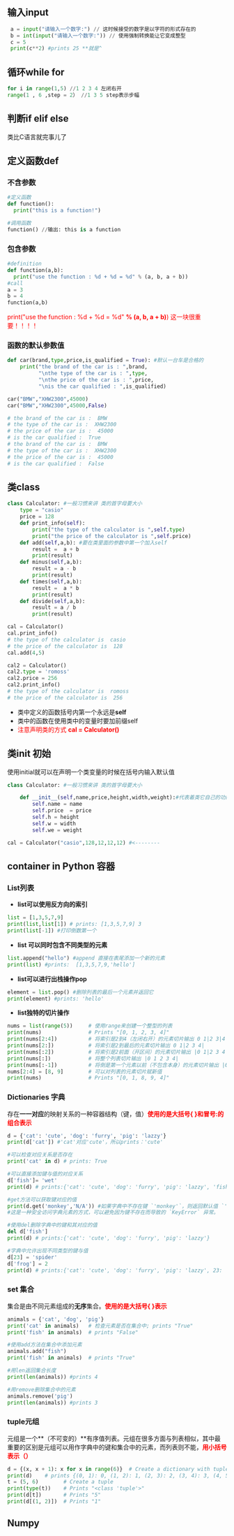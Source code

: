 ## 输入input

```py
 a = input("请输入一个数字:") // 这时候接受的数字是以字符的形式存在的
 b = int(input("请输入一个数字:")) // 使用强制转换能让它变成整型
 c = 5
 print(c**2) #prints 25 **就是^
```

## 循环while for

```python
for i in range(1,5) //1 2 3 4 左闭右开
range(1 , 6 ,step = 2） //1 3 5 step表示步幅
```

## 判断if elif else

类比C语言就完事儿了

## 定义函数def

### 不含参数

```python
#定义函数
def function():
  print("this is a function!")

#调用函数
function() //输出: this is a function
```

### 包含参数

```python
#definition
def function(a,b):
  print("use the function : %d + %d = %d" % (a, b, a + b))
#call
a = 3
b = 4
function(a,b)
```

<font color=red> print("use the function : %d + %d = %d" **% (a, b, a + b)**) 这一块很重要！！！！</font>

### 函数的默认参数值

```python
def car(brand,type,price,is_qualified = True): #默认一台车是合格的
    print("the brand of the car is : ",brand,
          "\nthe type of the car is : ",type,
          "\nthe price of the car is : ",price,
          "\nis the car qualified : ",is_qualified)

car("BMW","XHW2300",45000)
car("BMW","XHW2300",45000,False) 

# the brand of the car is :  BMW
# the type of the car is :  XHW2300
# the price of the car is :  45000
# is the car qualified :  True
# the brand of the car is :  BMW
# the type of the car is :  XHW2300
# the price of the car is :  45000
# is the car qualified :  False

```

## 类class

```python
class Calculator: #一般习惯来讲 类的首字母要大小
    type = "casio"
    price = 128
    def print_info(self):
        print("the type of the calculator is ",self.type)
        print("the price of the calculator is ",self.price)
    def add(self,a,b): #要在类里面的参数中第一个加入self
        result =  a + b
        print(result)
    def minus(self,a,b):
        result = a - b
        print(result)
    def times(self,a,b):
        result =  a * b
        print(result)
    def divide(self,a,b):
        result = a / b
        print(result)

cal = Calculator()
cal.print_info()
# the type of the calculator is  casio
# the price of the calculator is  128
cal.add(4,5)

cal2 = Calculator()
cal2.type = 'romoss'
cal2.price = 256
cal2.print_info()
# the type of the calculator is  romoss
# the price of the calculator is  256
```

- 类中定义的函数括号内第一个永远是**self**
- 类中的函数在使用类中的变量时要加前缀self
- <font color = "red">注意声明类的方式 **cal = Calculator()** </font>

## 类init 初始

使用initial就可以在声明一个类变量的时候在括号内输入默认值

```python
class Calculator: #一般习惯来讲 类的首字母要大小

    def __init__(self,name,price,height,width,weight):#代表着类它自己的功能
        self.name = name
        self.price  = price
        self.h = height
        self.w = width
        self.we = weight

cal = Calculator("casio",128,12,12,12) #<--------
```

## container in Python 容器

### List列表

- **list可以使用反方向的索引**

```python
list = [1,3,5,7,9]
print(list,list[1]) # prints: [1,3,5,7,9] 3
print(list[-1]) #打印倒数第一个
```

- **list 可以同时包含不同类型的元素**

```python
list.append("hello") #append 直接在表尾添加一个新的元素
print(list) #prints:  [1,3,5,7,9,'hello']
```

- **list可以进行出栈操作pop**

```python
element = list.pop() #删除列表的最后一个元素并返回它
print(element) #prints: 'hello'
```

- **list独特的切片操作**

```python
nums = list(range(5))     # 使用range来创建一个整型的列表
print(nums)               # Prints "[0, 1, 2, 3, 4]"
print(nums[2:4])          # 将索引是2到4（左闭右开）的元素切片输出 0 1|2 3|4
print(nums[2:])           # 将索引是2到最后的元素切片输出 0 1|2 3 4|
print(nums[:2])           # 将索引是2前面（开区间）的元素切片输出 |0 1|2 3 4
print(nums[:])            # 将整个列表切片输出 |0 1 2 3 4|
print(nums[:-1])          # 将倒是第一个元素以前（不包含本身）的元素切片输出 |0 1 2 3|4
nums[2:4] = [8, 9]        # 可以对列表的元素切片赋新值
print(nums)               # Prints "[0, 1, 8, 9, 4]"
```

### Dictionaries 字典 

存在**一一对应**的映射关系的一种容器结构（键，值）<font color=red>**使用的是大括号{ }和冒号:的组合表示**</font>

```python
d = {'cat': 'cute', 'dog': 'furry', 'pig': 'lazzy'} 
print(d['cat']) #'cat'对应'cute'，所以prints：'cute'

#可以检查对应关系是否存在
print('cat' in d) # prints: True

#可以直接添加键与值的对应关系
d['fish']= 'wet'
print(d) # prints:{'cat': 'cute', 'dog': 'furry', 'pig': 'lazzy', 'fish': 'wet'}

#get方法可以获取键对应的值
print(d.get('monkey','N/A')) #如果字典中不存在键 `'monkey'`，则返回默认值 `'N/A'`。
#这是一种安全访问字典元素的方式，可以避免因为键不存在而导致的 `KeyError` 异常。

#使用del删除字典中的键和其对应的值
del d['fish']
print(d) # prints:{'cat': 'cute', 'dog': 'furry', 'pig': 'lazzy'}

#字典中允许出现不同类型的键与值
d[23] = 'spider'
d['frog'] = 2
print(d) # prints:{'cat': 'cute', 'dog': 'furry', 'pig': 'lazzy', 23: 'spider', 'frog': 2}
```

### set 集合

集合是由不同元素组成的**无序**集合。<font color=red>**使用的是大括号{ }表示**</font>

```python
animals = {'cat', 'dog', 'pig'}
print('cat' in animals)   # 检查元素是否在集合中; prints "True"
print('fish' in animals)  # prints "False"

#使用add方法在集合中添加元素
animals.add("fish")
print('fish' in animals)  # prints "True"

#用len返回集合长度
print(len(animals)) #prints 4

#用remove删除集合中的元素
animals.remove('pig')
print(len(animals)) #prints 3
```

### tuple元组

元组是一个**（不可变的）**有序值列表。元组在很多方面与列表相似，其中最重要的区别是元组可以用作字典中的键和集合中的元素，而列表则不能，<font color=red>**用小括号表示（）**</font>

```python
d = {(x, x + 1): x for x in range(6)}  # Create a dictionary with tuple keys
print(d)	# prints {(0, 1): 0, (1, 2): 1, (2, 3): 2, (3, 4): 3, (4, 5): 4, (5, 6): 5}
t = (5, 6)        # Create a tuple
print(type(t))    # Prints "<class 'tuple'>"
print(d[t])       # Prints "5"
print(d[(1, 2)])  # Prints "1"
```

## Numpy
